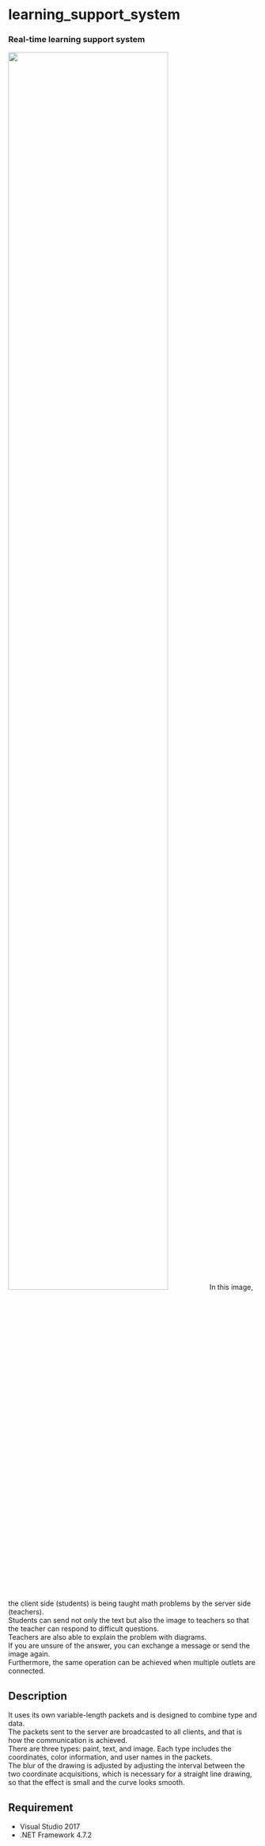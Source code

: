 learning_support_system
====
### Real-time learning support system
<img src="https://github.com/ayk24/learning_support_system/blob/master/doc/app.png" width=80%>
In this image, the client side (students) is being taught math problems by the server side (teachers).<br>
Students can send not only the text but also the image to teachers so that the teacher can respond to difficult questions.<br>
Teachers are also able to explain the problem with diagrams.<br>
If you are unsure of the answer, you can exchange a message or send the image again.<br> 
Furthermore, the same operation can be achieved when multiple outlets are connected.<br>  

## Description
It uses its own variable-length packets and is designed to combine type and data.<br>
The packets sent to the server are broadcasted to all clients, and that is how the communication is achieved.<br>
There are three types: paint, text, and image. Each type includes the coordinates, color information, and user names in the packets.<br>
The blur of the drawing is adjusted by adjusting the interval between the two coordinate acquisitions, which is necessary for a straight line drawing, so that the effect is small and the curve looks smooth.<br>

## Requirement
* Visual Studio 2017
* .NET Framework 4.7.2

